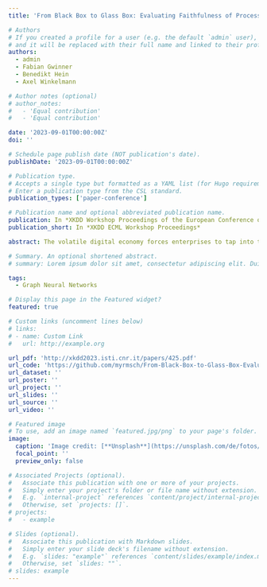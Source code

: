 ```yaml
---
title: 'From Black Box to Glass Box: Evaluating Faithfulness of Process Predictions with GCNNs'

# Authors
# If you created a profile for a user (e.g. the default `admin` user), write the username (folder name) here
# and it will be replaced with their full name and linked to their profile.
authors:
  - admin
  - Fabian Gwinner
  - Benedikt Hein
  - Axel Winkelmann

# Author notes (optional)
# author_notes:
#   - 'Equal contribution'
#   - 'Equal contribution'

date: '2023-09-01T00:00:00Z'
doi: ''

# Schedule page publish date (NOT publication's date).
publishDate: '2023-09-01T00:00:00Z'

# Publication type.
# Accepts a single type but formatted as a YAML list (for Hugo requirements).
# Enter a publication type from the CSL standard.
publication_types: ['paper-conference']

# Publication name and optional abbreviated publication name.
publication: In *XKDD Workshop Proceedings of the European Conference on Machine Learning and Principles and Practice of Knowledge Discovery in Databases*
publication_short: In *XKDD ECML Workshop Proceedings*

abstract: The volatile digital economy forces enterprises to tap into the potential of data-driven decision-making. Accordingly, proactive management of business processes is increasingly gaining momentum in information system research. In addition to the superior model performance of predictive models, the explainability of deep learning models becomes a crucial requirement for real-world applications. Although recent works on explainable predictive business process monitoring propose various explainability approaches, preliminary research has been conducted on evaluating explanations regarding their faithfulness. Since human-created ground truth for evaluating algorithms is often unavailable or subjective, objective metrics are needed to assess the faithfulness of explanations. We contribute to this research gap by quantitatively and qualitatively investigating the capabilities of different explainability methods for Graph Convolutional Neural Networks in the context of outcome prediction.

# Summary. An optional shortened abstract.
# summary: Lorem ipsum dolor sit amet, consectetur adipiscing elit. Duis posuere tellus ac convallis placerat. Proin tincidunt magna sed ex sollicitudin condimentum.

tags:
  - Graph Neural Networks

# Display this page in the Featured widget?
featured: true

# Custom links (uncomment lines below)
# links:
# - name: Custom Link
#   url: http://example.org

url_pdf: 'http://xkdd2023.isti.cnr.it/papers/425.pdf'
url_code: 'https://github.com/myrmsch/From-Black-Box-to-Glass-Box-Evaluating-Faithfulness-of-Process-Predictions-with-GCNNs'
url_dataset: ''
url_poster: ''
url_project: ''
url_slides: ''
url_source: ''
url_video: ''

# Featured image
# To use, add an image named `featured.jpg/png` to your page's folder.
image:
  caption: 'Image credit: [**Unsplash**](https://unsplash.com/de/fotos/ein-haufen-verschiedenfarbiger-objekte-auf-einer-weissen-oberflache-RO_I_35SX7c?utm_content=creditCopyText&utm_medium=referral&utm_source=unsplash)'
  focal_point: ''
  preview_only: false

# Associated Projects (optional).
#   Associate this publication with one or more of your projects.
#   Simply enter your project's folder or file name without extension.
#   E.g. `internal-project` references `content/project/internal-project/index.md`.
#   Otherwise, set `projects: []`.
# projects:
#   - example

# Slides (optional).
#   Associate this publication with Markdown slides.
#   Simply enter your slide deck's filename without extension.
#   E.g. `slides: "example"` references `content/slides/example/index.md`.
#   Otherwise, set `slides: ""`.
# slides: example
---
```


<!-- {{% callout note %}}
Click the _Cite_ button above to import publication metadata into your reference management software.
{{% /callout %}} -->

